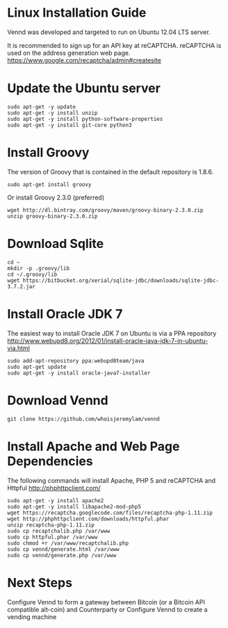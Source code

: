 Linux Installation Guide
========================
Vennd was developed and targeted to run on Ubuntu 12.04 LTS server.

It is recommended to sign up for an API key at reCAPTCHA. reCAPTCHA is used on the address generation web page.
https://www.google.com/recaptcha/admin#createsite

Update the Ubuntu server
========================
```
sudo apt-get -y update
sudo apt-get -y install unzip
sudo apt-get -y install python-software-properties
sudo apt-get -y install git-core python3
```

Install Groovy
==============
The version of Groovy that is contained in the default repository is 1.8.6.

```
sudo apt-get install groovy
```

Or install Groovy 2.3.0 (preferred)

```
wget http://dl.bintray.com/groovy/maven/groovy-binary-2.3.0.zip
unzip groovy-binary-2.3.0.zip
```

Download Sqlite
===============
```
cd ~
mkdir -p .groovy/lib
cd ~/.groovy/lib
wget https://bitbucket.org/xerial/sqlite-jdbc/downloads/sqlite-jdbc-3.7.2.jar
```

Install Oracle JDK 7
====================
The easiest way to install Oracle JDK 7 on Ubuntu is via a PPA repository http://www.webupd8.org/2012/01/install-oracle-java-jdk-7-in-ubuntu-via.html

```
sudo add-apt-repository ppa:webupd8team/java
sudo apt-get update
sudo apt-get -y install oracle-java7-installer
```

Download Vennd
==============

```
git clone https://github.com/whoisjeremylam/vennd
```


Install Apache and Web Page Dependencies
========================================
The following commands will install Apache, PHP 5 and reCAPTCHA and Httpful http://phphttpclient.com/

```
sudo apt-get -y install apache2
sudo apt-get -y install libapache2-mod-php5
wget https://recaptcha.googlecode.com/files/recaptcha-php-1.11.zip
wget http://phphttpclient.com/downloads/httpful.phar
unzip recaptcha-php-1.11.zip
sudo cp recaptchalib.php /var/www
sudo cp httpful.phar /var/www
sudo chmod +r /var/www/recaptchalib.php
sudo cp vennd/generate.html /var/www
sudo cp vennd/generate.php /var/www
```


Next Steps
==========
Configure Vennd to form a gateway between Bitcoin (or a Bitcoin API compatible alt-coin) and Counterparty
or
Configure Vennd to create a vending machine
